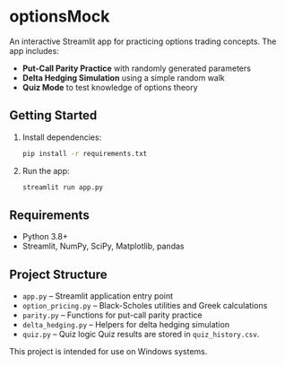# optionsMock

An interactive Streamlit app for practicing options trading concepts. The app includes:

- **Put-Call Parity Practice** with randomly generated parameters
- **Delta Hedging Simulation** using a simple random walk
- **Quiz Mode** to test knowledge of options theory

## Getting Started

1. Install dependencies:
   ```bash
   pip install -r requirements.txt
   ```
2. Run the app:
   ```bash
   streamlit run app.py
   ```

## Requirements

- Python 3.8+
- Streamlit, NumPy, SciPy, Matplotlib, pandas

## Project Structure

- `app.py` – Streamlit application entry point
- `option_pricing.py` – Black-Scholes utilities and Greek calculations
- `parity.py` – Functions for put-call parity practice
- `delta_hedging.py` – Helpers for delta hedging simulation
- `quiz.py` – Quiz logic
Quiz results are stored in `quiz_history.csv`.

This project is intended for use on Windows systems.
